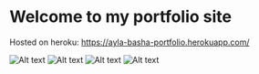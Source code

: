 # Welcome to my portfolio site

Hosted on heroku: https://ayla-basha-portfolio.herokuapp.com/

![Alt text](https://res.cloudinary.com/dexkxkrfp/image/upload/v1638789364/personal-site/wireframes/Screen_Shot_2021-12-06_at_12.08.44_AM_ycqime.png)
![Alt text](https://res.cloudinary.com/dexkxkrfp/image/upload/v1638789374/personal-site/wireframes/Screen_Shot_2021-12-06_at_3.06.05_AM_uhkkil.png)
![Alt text](https://res.cloudinary.com/dexkxkrfp/image/upload/v1638789374/personal-site/wireframes/Screen_Shot_2021-12-06_at_3.06.28_AM_u3zakk.png)
![Alt text](https://res.cloudinary.com/dexkxkrfp/image/upload/v1638789364/personal-site/wireframes/Screen_Shot_2021-12-06_at_3.06.37_AM_n54tcv.png)
